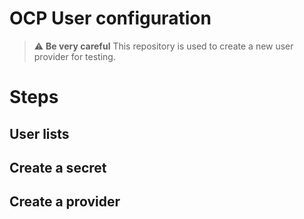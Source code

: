 # OCP User configuration
> :warning: **Be very careful** This repository is used to create a new user provider for testing.

# Steps
## User lists
## Create a secret
## Create a provider
